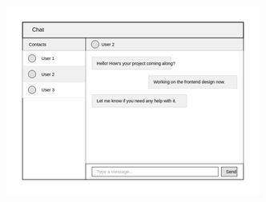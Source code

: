 <svg xmlns="http://www.w3.org/2000/svg" viewBox="0 0 800 600">
  <!-- Background -->
  <rect width="800" height="600" fill="#ffffff"/>
  
  <!-- Main Container -->
  <rect x="50" y="50" width="700" height="500" rx="0" fill="#ffffff" stroke="#000000" stroke-width="2"/>
  
  <!-- Header Section -->
  <rect x="50" y="50" width="700" height="50" fill="#f0f0f0" stroke="#000000" stroke-width="2"/>
  <text x="80" y="80" font-family="Arial" font-size="18" fill="#000000">Chat</text>
  
  <!-- Sidebar -->
  <rect x="50" y="100" width="200" height="450" fill="#ffffff" stroke="#000000" stroke-width="1"/>
  
  <!-- Sidebar Header -->
  <rect x="50" y="100" width="200" height="40" fill="#f0f0f0" stroke="#000000" stroke-width="1"/>
  <text x="70" y="125" font-family="Arial" font-size="14" fill="#000000">Contacts</text>
  
  <!-- Contact List -->
  <rect x="50" y="140" width="200" height="50" fill="#ffffff" stroke="#e0e0e0" stroke-width="1"/>
  <circle cx="80" cy="165" r="12" fill="#e0e0e0" stroke="#000000" stroke-width="1"/>
  <text x="110" y="170" font-family="Arial" font-size="14" fill="#000000">User 1</text>
  
  <rect x="50" y="190" width="200" height="50" fill="#f0f0f0" stroke="#e0e0e0" stroke-width="1"/>
  <circle cx="80" cy="215" r="12" fill="#e0e0e0" stroke="#000000" stroke-width="1"/>
  <text x="110" y="220" font-family="Arial" font-size="14" fill="#000000">User 2</text>
  
  <rect x="50" y="240" width="200" height="50" fill="#ffffff" stroke="#e0e0e0" stroke-width="1"/>
  <circle cx="80" cy="265" r="12" fill="#e0e0e0" stroke="#000000" stroke-width="1"/>
  <text x="110" y="270" font-family="Arial" font-size="14" fill="#000000">User 3</text>
  
  <!-- Chat Area -->
  <rect x="250" y="100" width="500" height="450" fill="#ffffff" stroke="#000000" stroke-width="1"/>
  
  <!-- Chat Header -->
  <rect x="250" y="100" width="500" height="40" fill="#f0f0f0" stroke="#000000" stroke-width="1"/>
  <circle cx="280" cy="120" r="12" fill="#e0e0e0" stroke="#000000" stroke-width="1"/>
  <text x="300" y="125" font-family="Arial" font-size="14" fill="#000000">User 2</text>
  
  <!-- Messages Area -->
  <rect x="250" y="140" width="500" height="360" fill="#ffffff"/>
  
  <!-- Message Bubbles -->
  <rect x="270" y="160" width="250" height="40" rx="0" fill="#f0f0f0" stroke="#d0d0d0" stroke-width="1"/>
  <text x="285" y="185" font-family="Arial" font-size="14" fill="#000000">Hello! How's your project coming along?</text>
  
  <rect x="450" y="220" width="280" height="40" rx="0" fill="#f0f0f0" stroke="#d0d0d0" stroke-width="1"/>
  <text x="465" y="245" font-family="Arial" font-size="14" fill="#000000">Working on the frontend design now.</text>
  
  <rect x="270" y="280" width="300" height="40" rx="0" fill="#f0f0f0" stroke="#d0d0d0" stroke-width="1"/>
  <text x="285" y="305" font-family="Arial" font-size="14" fill="#000000">Let me know if you need any help with it.</text>
  
  <!-- Input Area -->
  <rect x="250" y="500" width="500" height="50" fill="#ffffff" stroke="#000000" stroke-width="1"/>
  <rect x="270" y="510" width="400" height="30" rx="0" fill="#ffffff" stroke="#000000" stroke-width="1"/>
  <text x="285" y="530" font-family="Arial" font-size="14" fill="#a0a0a0">Type a message...</text>
  
  <!-- Send Button -->
  <rect x="680" y="510" width="50" height="30" rx="0" fill="#e0e0e0" stroke="#000000" stroke-width="1"/>
  <text x="695" y="530" font-family="Arial" font-size="14" fill="#000000">Send</text>
</svg>